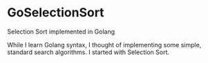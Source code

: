 # GoSelectionSort
Selection Sort implemented in Golang

While I learn Golang syntax, I thought of implementing some simple, standard search algorithms. I started with Selection Sort.
